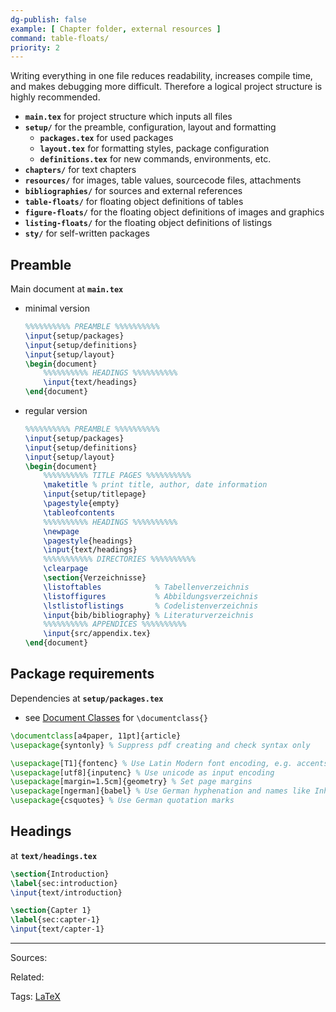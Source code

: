 ```yaml
---
dg-publish: false
example: [ Chapter folder, external resources ]
command: table-floats/
priority: 2
---
```


Writing everything in one file reduces readability, increases compile time, and makes debugging more difficult. Therefore a logical project structure is highly recommended.

- **`main.tex`** for project structure which inputs all files
- **`setup/`** for the preamble, configuration, layout and formatting
    - **`packages.tex`** for used packages
    - **`layout.tex`** for formatting styles, package configuration
    - **`definitions.tex`** for new commands, environments, etc.
- **`chapters/`** for text chapters
- **`resources/`** for images, table values, sourcecode files, attachments
- **`bibliographies/`** for sources and external references
- **`table-floats/`** for floating object definitions of tables
- **`figure-floats/`** for the floating object definitions of images and graphics
- **`listing-floats/`** for the floating object definitions of listings
- **`sty/`** for self-written packages

## Preamble
Main document at **`main.tex`**
- minimal version
    ```latex
    %%%%%%%%%% PREAMBLE %%%%%%%%%%
    \input{setup/packages}
    \input{setup/definitions}
    \input{setup/layout}
    \begin{document} 
        %%%%%%%%%% HEADINGS %%%%%%%%%%
        \input{text/headings}
    \end{document}
    ```
- regular version
    ```latex
    %%%%%%%%%% PREAMBLE %%%%%%%%%%
    \input{setup/packages}
    \input{setup/definitions}
    \input{setup/layout}
    \begin{document} 
        %%%%%%%%%% TITLE PAGES %%%%%%%%%%
        \maketitle % print title, author, date information
        \input{setup/titlepage}
        \pagestyle{empty}
        \tableofcontents
        %%%%%%%%%% HEADINGS %%%%%%%%%%
        \newpage
        \pagestyle{headings}
        \input{text/headings}
        %%%%%%%%%%% DIRECTORIES %%%%%%%%%%
        \clearpage
        \section{Verzeichnisse}
        \listoftables            % Tabellenverzeichnis
        \listoffigures           % Abbildungsverzeichnis
        \lstlistoflistings       % Codelistenverzeichnis
        \input{bib/bibliography} % Literaturverzeichnis
        %%%%%%%%%% APPENDICES %%%%%%%%%%
        \input{src/appendix.tex}
    \end{document}
    ```

## Package requirements 
Dependencies at **`setup/packages.tex`**
- see [Document Classes](Layout%20the%20document.md#document-classes) for `\documentclass{}`
```latex
\documentclass[a4paper, 11pt]{article}
\usepackage{syntonly} % Suppress pdf creating and check syntax only

\usepackage[T1]{fontenc} % Use Latin Modern font encoding, e.g. accents, greek letters
\usepackage[utf8]{inputenc} % Use unicode as input encoding 
\usepackage[margin=1.5cm]{geometry} % Set page margins
\usepackage[ngerman]{babel} % Use German hyphenation and names like Inhaltsverzeichnis
\usepackage{csquotes} % Use German quotation marks
```

## Headings
at **`text/headings.tex`**
```latex
\section{Introduction}
\label{sec:introduction}
\input{text/introduction}

\section{Capter 1}
\label{sec:capter-1}
\input{text/capter-1}
```



---


Sources:

Related:

Tags:
[LaTeX](LaTeX.md)